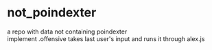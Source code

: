 # not_poindexter
a repo with data not containing poindexter<br />
  implement .offensive
  takes last user's input and runs it through alex.js
